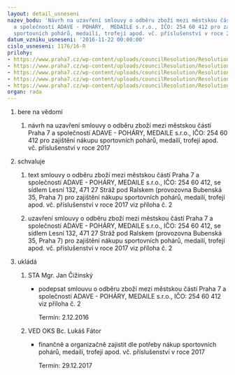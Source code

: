 ```yaml
---
layout: detail_usneseni
nazev_bodu: 'Návrh na uzavření smlouvy o odběru zboží mezi městskou částí Praha 7
  a společností ADAVE - POHÁRY,  MEDAILE s.r.o., IČO: 254 60 412 pro zajištění nákupu
  sportovních pohárů, medailí, trofejí apod. vč. příslušenství v roce 2017'
datum_vzniku_usneseni: '2016-11-22 00:00:00'
cislo_usneseni: 1176/16-R
prilohy:
- https://www.praha7.cz/wp-content/uploads/councilResolution/Resolutions/28385/export/D_Adave_pohary_medaile_2017_V~136878.doc
- https://www.praha7.cz/wp-content/uploads/councilResolution/Resolutions/28385/export/S_ADAVE_Smlouvaoodberuzbozi_2017~136877.doc
- https://www.praha7.cz/wp-content/uploads/councilResolution/Resolutions/28385/export/OR_Adave2017~136876.pdf
- https://www.praha7.cz/wp-content/uploads/councilResolution/Resolutions/28385/export/DPH_Adave2017~136875.pdf
- https://www.praha7.cz/wp-content/uploads/councilResolution/Resolutions/28385/export/export~297303.pdf
organ: rada
---
```

<ol id="urzList" class="urzList_view"><li id="" class="urzClass1"><span name="1">bere na vědomí</span><ol class="urzOlClass"><li style="text-align: left;" id="" class="urzClass2"><span><p>návrh na uzavření smlouvy o odběru zboží mezi městskou částí Praha 7 a společností ADAVE - POHÁRY, MEDAILE s.r.o., IČO: 254 60 412 pro zajištění nákupu sportovních pohárů, medailí, trofejí apod. vč. příslušenství v roce 2017</p></span></li></ol></li><li id="" class="urzClass1"><span name="24">schvaluje</span><ol id="" class="urzOlClass"><li style="text-align: left;" id="" class="urzClass2"><span><p>text smlouvy o odběru zboží mezi městskou částí Praha 7 a společností ADAVE - POHÁRY, MEDAILE s.r.o., IČO: 254 60 412, se sídlem Lesní 132, 471 27 Stráž pod Ralskem (provozovna Bubenská 35, Praha 7) pro zajištění nákupu sportovních pohárů, medailí, trofejí apod. vč. příslušenství v roce 2017 viz příloha č. 2</p></span></li><li style="text-align: left;" id="" class="urzClass2"><span><p>uzavření smlouvy o odběru zboží mezi městskou částí Praha 7 a společností ADAVE - POHÁRY, MEDAILE s.r.o., IČO: 254 60 412, se sídlem Lesní 132, 471 27 Stráž pod Ralskem (provozovna Bubenská 35, Praha 7) pro zajištění nákupu sportovních pohárů, medailí, trofejí apod. vč. příslušenství v roce 2017 viz příloha č. 2<br></p></span></li></ol></li><li class="urzClass1" id="urzUkoly"><span name="1">ukládá</span><ol class="urzOlClass"><li class="urzClass2"><span><p>STA Mgr. Jan Čižinský</p></span><ul class="urzUlClass"><li class="urzClass3"><span><p>podepsat smlouvu o odběru zboží mezi městskou částí Praha 7 a společností ADAVE - POHÁRY, MEDAILE s.r.o., IČO: 254 60 412 viz příloha č. 2</p></span><span class="urzUkolTermin">  Termín:&nbsp;2.12.2016</span></li></ul></li><li class="urzClass2"><span><p>VED OKS Bc. Lukáš Fátor</p></span><ul class="urzUlClass"><li class="urzClass3"><span><p>finančně a organizačně zajistit dle potřeby nákup sportovních pohárů, medailí, trofejí apod. vč. příslušenství v roce 2017</p></span><span class="urzUkolTermin">  Termín:&nbsp;29.12.2017</span></li></ul></li></ol></li></ol>